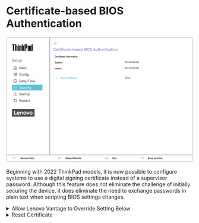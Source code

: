 # Certificate-based BIOS Authentication

![](./img/tp_certbasedbiosauth.png)


Beginning with 2022 ThinkPad models, it is now possible to configure systems to use a digital signing certificate instead of a supervisor password. Although this feature does not eliminate the challenge of initially securing the device, it does eliminate the need to exchange passwords in plain text when scripting BIOS settings changes.

<details><summary>Allow Lenovo Vantage to Override Setting Below</summary>

Remove the enrolled certificate.

</details>


<details><summary>Reset Certificate</summary>

Remove the enrolled certificate.
</details>